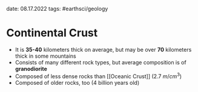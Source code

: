 date: 08.17.2022
tags: #earthsci/geology 
# Continental Crust
- It is **35-40** kilometers thick on average, but may be over **70** kilometers thick in some mountains
- Consists of many different rock types, but average composition is of **granodiorite**
- Composed of less dense rocks than [[Oceanic Crust]] (2.7 $m/cm^3$)
- Composed of older rocks, too (4 billion years old)